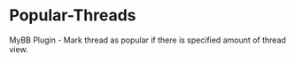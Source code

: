 Popular-Threads
===============

MyBB Plugin - Mark thread as popular if there is specified amount of thread view.

